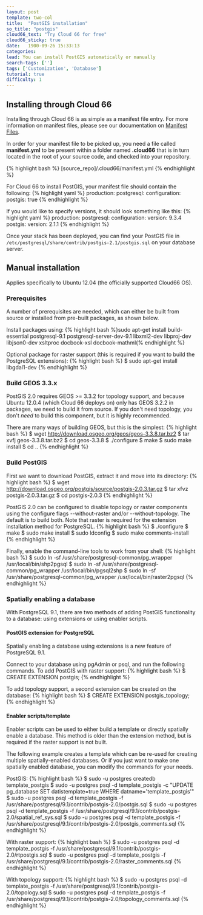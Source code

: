 ```yaml
---
layout: post
template: two-col
title:  "PostGIS installation"
so_title: "postgis"
cloud66_text: "Try Cloud 66 for free"
cloud66_sticky: true
date:   1900-09-26 15:33:13
categories: 
lead: You can install PostGIS automatically or manually
search-tags: ['']
tags: ['Customization', 'Database']
tutorial: true
difficulty: 1
---
```



## Installing through Cloud 66

Installing through Cloud 66 is as simple as a manifest file entry. For more information on manifest files, please see our documentation on [Manifest Files](/stack-features/manifest-files.html).

In order for your manifest file to be picked up, you need a file called **manifest.yml** to be present within a folder named **.cloud66** that is in turn located in the root of your source code, and checked into your repository.

{% highlight bash %}
[source&#95;repo]/.cloud66/manifest.yml
{% endhighlight %}

For Cloud 66 to install PostGIS, your manifest file should contain the following:
{% highlight yaml %}
production:
    postgresql:
        configuration:
            postgis: true
{% endhighlight %}

If you would like to specify versions, it should look something like this:
{% highlight yaml %}
production:
    postgresql:
        configuration:
        	version: 9.3.4
            postgis:
                version: 2.1.1
{% endhighlight %}

Once your stack has been deployed, you can find your PostGIS file in `/etc/postgresql/share/contrib/postgis-2.1/postgis.sql` on your database server.

## Manual installation
Applies specifically to Ubuntu 12.04 (the officially supported Cloud66 OS).

### Prerequisites
A number of prerequisites are needed, which can either be built from source or installed from pre-built packages, as shown below.

Install packages using:
{% highlight bash %}sudo apt-get install build-essential postgresql-9.1 postgresql-server-dev-9.1 libxml2-dev libproj-dev libjson0-dev xsltproc docbook-xsl docbook-mathml{% endhighlight %}

Optional package for raster support (this is required if you want to build the PostgreSQL extensions):
{% highlight bash %}
$ sudo apt-get install libgdal1-dev
{% endhighlight %}

### Build GEOS 3.3.x
PostGIS 2.0 requires GEOS >= 3.3.2 for topology support, and because Ubuntu 12.0.4 (which Cloud 66 deploys on) only has GEOS 3.2.2 in packages, we need to build it from source. If you don't need topology, you don't *need* to build this component, but it is highly recommended.

There are many ways of building GEOS, but this is the simplest:
{% highlight bash %}
$ wget http://download.osgeo.org/geos/geos-3.3.8.tar.bz2
$ tar xvfj geos-3.3.8.tar.bz2
$ cd geos-3.3.8
$ ./configure
$ make
$ sudo make install
$ cd ..
{% endhighlight %}

### Build PostGIS
First we want to download PostGIS, extract it and move into its directory:
{% highlight bash %}
$ wget http://download.osgeo.org/postgis/source/postgis-2.0.3.tar.gz
$ tar xfvz postgis-2.0.3.tar.gz
$ cd postgis-2.0.3
{% endhighlight %}

PostGIS 2.0 can be configured to disable topology or raster components using the configure flags --without-raster and/or --without-topology. The default is to build both. Note that raster is required for the extension installation method for PostgreSQL.
{% highlight bash %}
$ ./configure
$ make
$ sudo make install
$ sudo ldconfig
$ sudo make comments-install
{% endhighlight %}

Finally, enable the command-line tools to work from your shell:
{% highlight bash %}
$ sudo ln -sf /usr/share/postgresql-common/pg&#95;wrapper /usr/local/bin/shp2pgsql
$ sudo ln -sf /usr/share/postgresql-common/pg&#95;wrapper /usr/local/bin/pgsql2shp
$ sudo ln -sf /usr/share/postgresql-common/pg&#95;wrapper /usr/local/bin/raster2pgsql
{% endhighlight %}

### Spatially enabling a database
With PostgreSQL 9.1, there are two methods of adding PostGIS functionality to a database: using extensions or using enabler scripts.

#### PostGIS extension for PostgreSQL
Spatially enabling a database using extensions is a new feature of PostgreSQL 9.1.

Connect to your database using pgAdmin or psql, and run the following commands. To add PostGIS with raster support:
{% highlight bash %}
$ CREATE EXTENSION postgis;
{% endhighlight %}

To add topology support, a second extension can be created on the database:
{% highlight bash %}
$ CREATE EXTENSION postgis&#95;topology;
{% endhighlight %}

#### Enabler scripts/template
Enabler scripts can be used to either build a template or directly spatially enable a database. This method is older than the extension method, but is required if the raster support is not built.

The following example creates a template which can be re-used for creating multiple spatially-enabled databases. Or if you just want to make one spatially enabled database, you can modify the commands for your needs.

PostGIS:
{% highlight bash %}
$ sudo -u postgres createdb template&#95;postgis
$ sudo -u postgres psql -d template&#95;postgis -c "UPDATE pg&#95;database SET datistemplate=true WHERE datname='template&#95;postgis'"
$ sudo -u postgres psql -d template&#95;postgis -f /usr/share/postgresql/9.1/contrib/postgis-2.0/postgis.sql
$ sudo -u postgres psql -d template&#95;postgis -f /usr/share/postgresql/9.1/contrib/postgis-2.0/spatial&#95;ref&#95;sys.sql
$ sudo -u postgres psql -d template&#95;postgis -f /usr/share/postgresql/9.1/contrib/postgis-2.0/postgis&#95;comments.sql
{% endhighlight %}

With raster support:
{% highlight bash %}
$ sudo -u postgres psql -d template&#95;postgis -f /usr/share/postgresql/9.1/contrib/postgis-2.0/rtpostgis.sql
$ sudo -u postgres psql -d template&#95;postgis -f /usr/share/postgresql/9.1/contrib/postgis-2.0/raster&#95;comments.sql
{% endhighlight %}

With topology support:
{% highlight bash %}
$ sudo -u postgres psql -d template&#95;postgis -f /usr/share/postgresql/9.1/contrib/postgis-2.0/topology.sql
$ sudo -u postgres psql -d template&#95;postgis -f /usr/share/postgresql/9.1/contrib/postgis-2.0/topology&#95;comments.sql
{% endhighlight %}